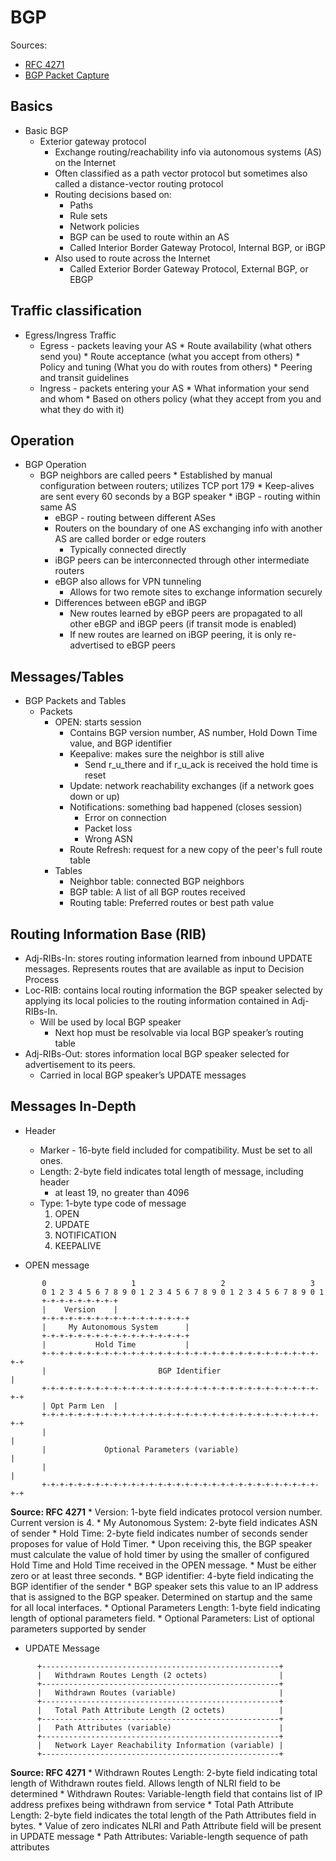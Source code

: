 # BGP
Sources:
* [RFC 4271](https://tools.ietf.org/html/rfc4271)
* [BGP Packet Capture](https://www.cloudshark.org/captures/005a2e2381cd)

## Basics
* Basic BGP
    * Exterior gateway protocol 
        * Exchange routing/reachability info via autonomous systems (AS) on the Internet
        * Often classified as a path vector protocol but sometimes also called a distance-vector routing protocol
        * Routing decisions based on:
            * Paths
            * Rule sets
            * Network policies
            * BGP can be used to route within an AS
            * Called Interior Border Gateway Protocol, Internal BGP, or iBGP
        * Also used to route across the Internet
            * Called Exterior Border Gateway Protocol, External BGP, or EBGP

## Traffic classification
* Egress/Ingress Traffic
    * Egress - packets leaving your AS
            * Route availability (what others send you)
            * Route acceptance (what you accept from others)
            * Policy and tuning (What you do with routes from others)
            * Peering and transit guidelines
    * Ingress - packets entering your AS
            * What information your send and whom
            * Based on others policy (what they accept from you and what they do with it)

## Operation
* BGP Operation
    * BGP neighbors are called peers
            * Established by manual configuration between routers; utilizes TCP port 179
            * Keep-alives are sent every 60 seconds by a BGP speaker
            * iBGP - routing within same AS
        * eBGP - routing between different ASes
        * Routers on the boundary of one AS exchanging info with another AS are called border or edge routers
            * Typically connected directly
        * iBGP peers can be interconnected through other intermediate routers
        * eBGP also allows for VPN tunneling
            * Allows for two remote sites to exchange information securely
        * Differences between eBGP and iBGP
            * New routes learned by eBGP peers are propagated to all other eBGP and iBGP peers (if transit mode is enabled)
            * If new routes are learned on iBGP peering, it is only re-advertised to eBGP peers

## Messages/Tables
* BGP Packets and Tables
    * Packets
        * OPEN: starts session
            * Contains BGP version number, AS number, Hold Down Time value, and BGP identifier
            * Keepalive: makes sure the neighbor is still alive
                * Send r_u_there and if r_u_ack is received the hold time is reset
            * Update: network reachability exchanges (if a network goes down or up)
            * Notifications: something bad happened (closes session)
                * Error on connection
                * Packet loss
                * Wrong ASN
            * Route Refresh: request for a new copy of the peer's full route table
        * Tables
            * Neighbor table: connected BGP neighbors
            * BGP table: A list of all BGP routes received
            * Routing table: Preferred routes or best path value

## Routing Information Base (RIB)
* Adj-RIBs-In: stores routing information learned from inbound UPDATE messages. Represents routes that are available as input to Decision Process
* Loc-RIB: contains local routing information the BGP speaker selected by applying its local policies to the routing information contained in Adj-RIBs-In.
    * Will be used by local BGP speaker
        * Next hop must be resolvable via local BGP speaker’s routing table
* Adj-RIBs-Out: stores information local BGP speaker selected for advertisement to its peers.
    * Carried in local BGP speaker’s UPDATE messages

## Messages In-Depth
* Header
    * Marker - 16-byte field included for compatibility. Must be set to all ones.
    * Length: 2-byte field indicates total length of message, including header
        * at least 19, no greater than 4096
    * Type: 1-byte type code of message
        1. OPEN
        2. UPDATE
        3. NOTIFICATION
        4. KEEPALIVE

* OPEN message
```
       0                   1                   2                   3
       0 1 2 3 4 5 6 7 8 9 0 1 2 3 4 5 6 7 8 9 0 1 2 3 4 5 6 7 8 9 0 1
       +-+-+-+-+-+-+-+-+
       |    Version    |
       +-+-+-+-+-+-+-+-+-+-+-+-+-+-+-+-+
       |     My Autonomous System      |
       +-+-+-+-+-+-+-+-+-+-+-+-+-+-+-+-+
       |           Hold Time           |
       +-+-+-+-+-+-+-+-+-+-+-+-+-+-+-+-+-+-+-+-+-+-+-+-+-+-+-+-+-+-+-+-+
       |                         BGP Identifier                        |
       +-+-+-+-+-+-+-+-+-+-+-+-+-+-+-+-+-+-+-+-+-+-+-+-+-+-+-+-+-+-+-+-+
       | Opt Parm Len  |
       +-+-+-+-+-+-+-+-+-+-+-+-+-+-+-+-+-+-+-+-+-+-+-+-+-+-+-+-+-+-+-+-+
       |                                                               |
       |             Optional Parameters (variable)                    |
       |                                                               |
       +-+-+-+-+-+-+-+-+-+-+-+-+-+-+-+-+-+-+-+-+-+-+-+-+-+-+-+-+-+-+-+-+
```
**Source: RFC 4271**
    * Version: 1-byte field indicates protocol version number. Current version is 4.
    * My Autonomous System: 2-byte field indicates ASN of sender
    * Hold Time: 2-byte field indicates number of seconds sender proposes for value of Hold Timer. 
        * Upon receiving this, the BGP speaker must calculate the value of hold timer by using the smaller of configured Hold Time and Hold Time received in the OPEN message.
        * Must be either zero or at least three seconds. 
    * BGP identifier: 4-byte field indicating the BGP identifier of the sender
        * BGP speaker sets this value to an IP address that is assigned to the BGP speaker. Determined on startup and the same for all local interfaces.
    * Optional Parameters Length: 1-byte field indicating length of optional parameters field.
    * Optional Parameters: List of optional parameters supported by sender

* UPDATE Message
```
      +-----------------------------------------------------+
      |   Withdrawn Routes Length (2 octets)                |
      +-----------------------------------------------------+
      |   Withdrawn Routes (variable)                       |
      +-----------------------------------------------------+
      |   Total Path Attribute Length (2 octets)            |
      +-----------------------------------------------------+
      |   Path Attributes (variable)                        |
      +-----------------------------------------------------+
      |   Network Layer Reachability Information (variable) |
      +-----------------------------------------------------+
```
**Source: RFC 4271**
    * Withdrawn Routes Length: 2-byte field indicating total length of Withdrawn routes field. Allows length of NLRI field to be determined
    * Withdrawn Routes: Variable-length field that contains list of IP address prefixes being withdrawn from service
    * Total Path Attribute Length: 2-byte field indicates the total length of the Path Attributes field in bytes. 
        * Value of zero indicates NLRI and Path Attribute field will be present in UPDATE message
    * Path Attributes: Variable-length sequence of path attributes
